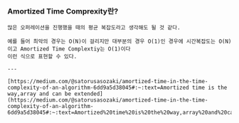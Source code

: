 ### Amortized Time Comprexity란?
    
    많은 오퍼레이션을 진행했을 때의 평균 복잡도라고 생각해도 될 것 같다.
    
    예를 들어 최악의 경우는 O(N)이 걸리지만 대부분의 경우 O(1)인 경우에 시간복잡도는 O(N)이고 Amortized Time Complextiy는 O(1)이다
    이런 식으로 표현할 수 있다.
    
    ---
    
    [https://medium.com/@satorusasozaki/amortized-time-in-the-time-complexity-of-an-algorithm-6dd9a5d38045#:~:text=Amortized time is the way,array and can be extended](https://medium.com/@satorusasozaki/amortized-time-in-the-time-complexity-of-an-algorithm-6dd9a5d38045#:~:text=Amortized%20time%20is%20the%20way,array%20and%20can%20be%20extended).